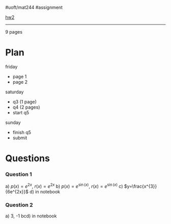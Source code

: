 #uoft/mat244  #assignment 

[hw2](hw2.pdf)

---
9 pages
# Plan
friday
- page 1 
- page 2

saturday
- q3 (1 page)
- q4 (2 pages)
- start q5

sunday
- finish q5
- submit

# Questions
### Question 1
a) 
	$p(x)=e^{2x}$, $r(x)=e^{2x}$
b)
	$p(x)=e^{\sin(x)}$, $r(x)=e^{\sin(x)}$
c)
	$y=\frac{x^{3}}{6e^{2x}}$
d) in notebook

### Question 2
a) 
	3, -1
bcd) in notebook